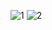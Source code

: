 ![1](https://user-images.githubusercontent.com/54840940/71761295-c2515300-2efb-11ea-916b-e5aa22f2ddc5.jpg)
![2](https://user-images.githubusercontent.com/54840940/71761296-c2e9e980-2efb-11ea-8f87-c5fd3c978a66.jpg)
